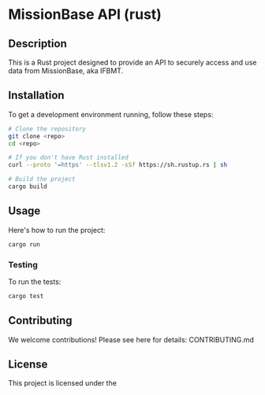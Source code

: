 # MissionBase API (rust)

## Description

This is a Rust project designed to provide an API to securely access and use
data from MissionBase, aka IFBMT.

## Installation

To get a development environment running, follow these steps:

```bash
# Clone the repository
git clone <repo>
cd <repo>

# If you don't have Rust installed
curl --proto '=https' --tlsv1.2 -sSf https://sh.rustup.rs | sh

# Build the project
cargo build
```

## Usage

Here's how to run the project:

```bash
cargo run
```

### Testing

To run the tests:

```bash
cargo test
```

## Contributing

We welcome contributions! Please see here for details: CONTRIBUTING.md

## License

This project is licensed under the 